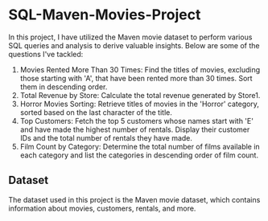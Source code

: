 # SQL-Maven-Movies-Project
In this project, I have utilized the Maven movie dataset to perform various SQL queries and analysis to derive valuable insights. Below are some of the questions I've tackled:

1. Movies Rented More Than 30 Times: Find the titles of movies, excluding those starting with 'A', that have been rented more than 30 times. Sort them in descending order.
2. Total Revenue by Store: Calculate the total revenue generated by Store1.
3. Horror Movies Sorting: Retrieve titles of movies in the 'Horror' category, sorted based on the last character of the title.
4. Top Customers: Fetch the top 5 customers whose names start with 'E' and have made the highest number of rentals. Display their customer IDs and the total number of rentals they have made.
5. Film Count by Category: Determine the total number of films available in each category and list the categories in descending order of film count.

## Dataset
The dataset used in this project is the Maven movie dataset, which contains information about movies, customers, rentals, and more.
